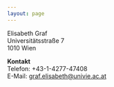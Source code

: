 ```yaml
---
layout: page
---
```


Elisabeth Graf   
Universitätsstraße 7   
1010 Wien   

**Kontakt**   
Telefon: +43-1-4277-47408    
E-Mail: graf.elisabeth@univie.ac.at


